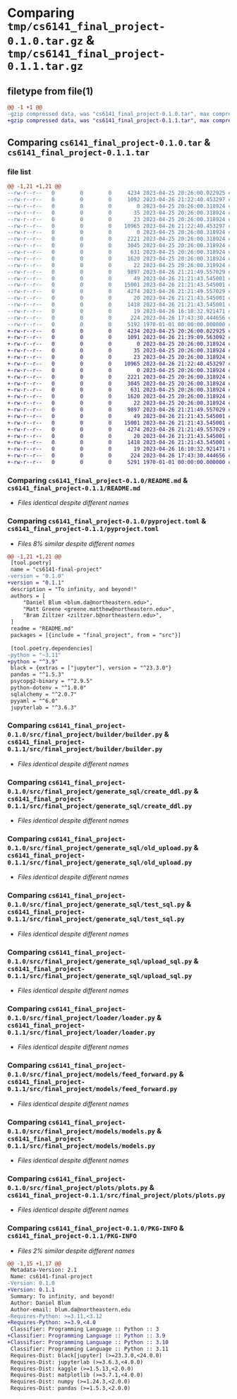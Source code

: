 # Comparing `tmp/cs6141_final_project-0.1.0.tar.gz` & `tmp/cs6141_final_project-0.1.1.tar.gz`

## filetype from file(1)

```diff
@@ -1 +1 @@
-gzip compressed data, was "cs6141_final_project-0.1.0.tar", max compression
+gzip compressed data, was "cs6141_final_project-0.1.1.tar", max compression
```

## Comparing `cs6141_final_project-0.1.0.tar` & `cs6141_final_project-0.1.1.tar`

### file list

```diff
@@ -1,21 +1,21 @@
--rw-r--r--   0        0        0     4234 2023-04-25 20:26:00.022925 cs6141_final_project-0.1.0/README.md
--rw-r--r--   0        0        0     1092 2023-04-26 21:22:40.453297 cs6141_final_project-0.1.0/pyproject.toml
--rw-r--r--   0        0        0        0 2023-04-25 20:26:00.318924 cs6141_final_project-0.1.0/src/final_project/base/__init__.py
--rw-r--r--   0        0        0       35 2023-04-25 20:26:00.318924 cs6141_final_project-0.1.0/src/final_project/base/base.py
--rw-r--r--   0        0        0       23 2023-04-25 20:26:00.318924 cs6141_final_project-0.1.0/src/final_project/builder/__init__.py
--rw-r--r--   0        0        0    10965 2023-04-26 21:22:40.453297 cs6141_final_project-0.1.0/src/final_project/builder/builder.py
--rw-r--r--   0        0        0        0 2023-04-25 20:26:00.318924 cs6141_final_project-0.1.0/src/final_project/generate_sql/__init__.py
--rw-r--r--   0        0        0     2221 2023-04-25 20:26:00.318924 cs6141_final_project-0.1.0/src/final_project/generate_sql/create_ddl.py
--rw-r--r--   0        0        0     3045 2023-04-25 20:26:00.318924 cs6141_final_project-0.1.0/src/final_project/generate_sql/old_upload.py
--rw-r--r--   0        0        0      631 2023-04-25 20:26:00.318924 cs6141_final_project-0.1.0/src/final_project/generate_sql/test_sql.py
--rw-r--r--   0        0        0     1620 2023-04-25 20:26:00.318924 cs6141_final_project-0.1.0/src/final_project/generate_sql/upload_sql.py
--rw-r--r--   0        0        0       22 2023-04-25 20:26:00.318924 cs6141_final_project-0.1.0/src/final_project/loader/__init__.py
--rw-r--r--   0        0        0     9897 2023-04-26 21:21:49.557029 cs6141_final_project-0.1.0/src/final_project/loader/loader.py
--rw-r--r--   0        0        0       49 2023-04-26 21:21:43.545001 cs6141_final_project-0.1.0/src/final_project/models/__init__.py
--rw-r--r--   0        0        0    15001 2023-04-26 21:21:43.545001 cs6141_final_project-0.1.0/src/final_project/models/feed_forward.py
--rw-r--r--   0        0        0     4274 2023-04-26 21:21:49.557029 cs6141_final_project-0.1.0/src/final_project/models/models.py
--rw-r--r--   0        0        0       20 2023-04-26 21:21:43.545001 cs6141_final_project-0.1.0/src/final_project/plots/__init__.py
--rw-r--r--   0        0        0     1418 2023-04-26 21:21:43.545001 cs6141_final_project-0.1.0/src/final_project/plots/plots.py
--rw-r--r--   0        0        0       19 2023-04-26 16:10:32.921471 cs6141_final_project-0.1.0/src/final_project/roc/__init__.py
--rw-r--r--   0        0        0      224 2023-04-26 17:43:30.444656 cs6141_final_project-0.1.0/src/final_project/roc/roc.py
--rw-r--r--   0        0        0     5192 1970-01-01 00:00:00.000000 cs6141_final_project-0.1.0/PKG-INFO
+-rw-r--r--   0        0        0     4234 2023-04-25 20:26:00.022925 cs6141_final_project-0.1.1/README.md
+-rw-r--r--   0        0        0     1091 2023-04-26 21:39:09.563092 cs6141_final_project-0.1.1/pyproject.toml
+-rw-r--r--   0        0        0        0 2023-04-25 20:26:00.318924 cs6141_final_project-0.1.1/src/final_project/base/__init__.py
+-rw-r--r--   0        0        0       35 2023-04-25 20:26:00.318924 cs6141_final_project-0.1.1/src/final_project/base/base.py
+-rw-r--r--   0        0        0       23 2023-04-25 20:26:00.318924 cs6141_final_project-0.1.1/src/final_project/builder/__init__.py
+-rw-r--r--   0        0        0    10965 2023-04-26 21:22:40.453297 cs6141_final_project-0.1.1/src/final_project/builder/builder.py
+-rw-r--r--   0        0        0        0 2023-04-25 20:26:00.318924 cs6141_final_project-0.1.1/src/final_project/generate_sql/__init__.py
+-rw-r--r--   0        0        0     2221 2023-04-25 20:26:00.318924 cs6141_final_project-0.1.1/src/final_project/generate_sql/create_ddl.py
+-rw-r--r--   0        0        0     3045 2023-04-25 20:26:00.318924 cs6141_final_project-0.1.1/src/final_project/generate_sql/old_upload.py
+-rw-r--r--   0        0        0      631 2023-04-25 20:26:00.318924 cs6141_final_project-0.1.1/src/final_project/generate_sql/test_sql.py
+-rw-r--r--   0        0        0     1620 2023-04-25 20:26:00.318924 cs6141_final_project-0.1.1/src/final_project/generate_sql/upload_sql.py
+-rw-r--r--   0        0        0       22 2023-04-25 20:26:00.318924 cs6141_final_project-0.1.1/src/final_project/loader/__init__.py
+-rw-r--r--   0        0        0     9897 2023-04-26 21:21:49.557029 cs6141_final_project-0.1.1/src/final_project/loader/loader.py
+-rw-r--r--   0        0        0       49 2023-04-26 21:21:43.545001 cs6141_final_project-0.1.1/src/final_project/models/__init__.py
+-rw-r--r--   0        0        0    15001 2023-04-26 21:21:43.545001 cs6141_final_project-0.1.1/src/final_project/models/feed_forward.py
+-rw-r--r--   0        0        0     4274 2023-04-26 21:21:49.557029 cs6141_final_project-0.1.1/src/final_project/models/models.py
+-rw-r--r--   0        0        0       20 2023-04-26 21:21:43.545001 cs6141_final_project-0.1.1/src/final_project/plots/__init__.py
+-rw-r--r--   0        0        0     1418 2023-04-26 21:21:43.545001 cs6141_final_project-0.1.1/src/final_project/plots/plots.py
+-rw-r--r--   0        0        0       19 2023-04-26 16:10:32.921471 cs6141_final_project-0.1.1/src/final_project/roc/__init__.py
+-rw-r--r--   0        0        0      224 2023-04-26 17:43:30.444656 cs6141_final_project-0.1.1/src/final_project/roc/roc.py
+-rw-r--r--   0        0        0     5291 1970-01-01 00:00:00.000000 cs6141_final_project-0.1.1/PKG-INFO
```

### Comparing `cs6141_final_project-0.1.0/README.md` & `cs6141_final_project-0.1.1/README.md`

 * *Files identical despite different names*

### Comparing `cs6141_final_project-0.1.0/pyproject.toml` & `cs6141_final_project-0.1.1/pyproject.toml`

 * *Files 8% similar despite different names*

```diff
@@ -1,21 +1,21 @@
 [tool.poetry]
 name = "cs6141-final-project"
-version = "0.1.0"
+version = "0.1.1"
 description = "To infinity, and beyond!"
 authors = [
     "Daniel Blum <blum.da@northeastern.edu>",
     "Matt Greene <greene.matthew@northeastern.edu>",
     "Bram Ziltzer <ziltzer.b@northeastern.edu>",
 ]
 readme = "README.md"
 packages = [{include = "final_project", from = "src"}]
 
 [tool.poetry.dependencies]
-python = "~3.11"
+python = "^3.9"
 black = {extras = ["jupyter"], version = "^23.3.0"}
 pandas = "^1.5.3"
 psycopg2-binary = "^2.9.5"
 python-dotenv = "^1.0.0"
 sqlalchemy = "^2.0.7"
 pyyaml = "^6.0"
 jupyterlab = "^3.6.3"
```

### Comparing `cs6141_final_project-0.1.0/src/final_project/builder/builder.py` & `cs6141_final_project-0.1.1/src/final_project/builder/builder.py`

 * *Files identical despite different names*

### Comparing `cs6141_final_project-0.1.0/src/final_project/generate_sql/create_ddl.py` & `cs6141_final_project-0.1.1/src/final_project/generate_sql/create_ddl.py`

 * *Files identical despite different names*

### Comparing `cs6141_final_project-0.1.0/src/final_project/generate_sql/old_upload.py` & `cs6141_final_project-0.1.1/src/final_project/generate_sql/old_upload.py`

 * *Files identical despite different names*

### Comparing `cs6141_final_project-0.1.0/src/final_project/generate_sql/test_sql.py` & `cs6141_final_project-0.1.1/src/final_project/generate_sql/test_sql.py`

 * *Files identical despite different names*

### Comparing `cs6141_final_project-0.1.0/src/final_project/generate_sql/upload_sql.py` & `cs6141_final_project-0.1.1/src/final_project/generate_sql/upload_sql.py`

 * *Files identical despite different names*

### Comparing `cs6141_final_project-0.1.0/src/final_project/loader/loader.py` & `cs6141_final_project-0.1.1/src/final_project/loader/loader.py`

 * *Files identical despite different names*

### Comparing `cs6141_final_project-0.1.0/src/final_project/models/feed_forward.py` & `cs6141_final_project-0.1.1/src/final_project/models/feed_forward.py`

 * *Files identical despite different names*

### Comparing `cs6141_final_project-0.1.0/src/final_project/models/models.py` & `cs6141_final_project-0.1.1/src/final_project/models/models.py`

 * *Files identical despite different names*

### Comparing `cs6141_final_project-0.1.0/src/final_project/plots/plots.py` & `cs6141_final_project-0.1.1/src/final_project/plots/plots.py`

 * *Files identical despite different names*

### Comparing `cs6141_final_project-0.1.0/PKG-INFO` & `cs6141_final_project-0.1.1/PKG-INFO`

 * *Files 2% similar despite different names*

```diff
@@ -1,15 +1,17 @@
 Metadata-Version: 2.1
 Name: cs6141-final-project
-Version: 0.1.0
+Version: 0.1.1
 Summary: To infinity, and beyond!
 Author: Daniel Blum
 Author-email: blum.da@northeastern.edu
-Requires-Python: >=3.11,<3.12
+Requires-Python: >=3.9,<4.0
 Classifier: Programming Language :: Python :: 3
+Classifier: Programming Language :: Python :: 3.9
+Classifier: Programming Language :: Python :: 3.10
 Classifier: Programming Language :: Python :: 3.11
 Requires-Dist: black[jupyter] (>=23.3.0,<24.0.0)
 Requires-Dist: jupyterlab (>=3.6.3,<4.0.0)
 Requires-Dist: kaggle (>=1.5.13,<2.0.0)
 Requires-Dist: matplotlib (>=3.7.1,<4.0.0)
 Requires-Dist: numpy (>=1.24.3,<2.0.0)
 Requires-Dist: pandas (>=1.5.3,<2.0.0)
```

